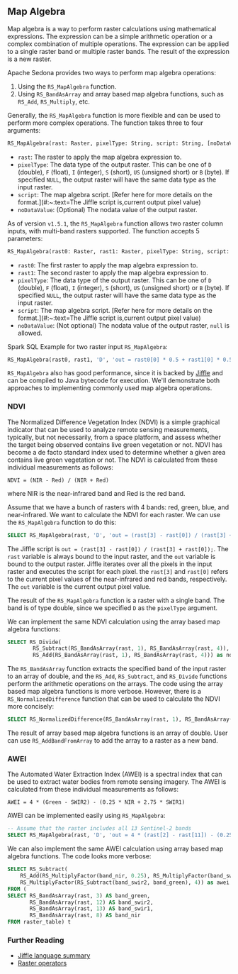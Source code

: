 ## Map Algebra

Map algebra is a way to perform raster calculations using mathematical expressions. The expression can be a simple arithmetic operation or a complex combination of multiple operations. The expression can be applied to a single raster band or multiple raster bands. The result of the expression is a new raster.

Apache Sedona provides two ways to perform map algebra operations:

1. Using the `RS_MapAlgebra` function.
2. Using `RS_BandAsArray` and array based map algebra functions, such as `RS_Add`, `RS_Multiply`, etc.

Generally, the `RS_MapAlgebra` function is more flexible and can be used to perform more complex operations. The function takes three to four arguments:

```sql
RS_MapAlgebra(rast: Raster, pixelType: String, script: String, [noDataValue: Double])
```

* `rast`: The raster to apply the map algebra expression to.
* `pixelType`: The data type of the output raster. This can be one of `D` (double), `F` (float), `I` (integer), `S` (short), `US` (unsigned short) or `B` (byte). If specified `NULL`, the output raster will have the same data type as the input raster.
* `script`: The map algebra script. [Refer here for more details on the format.](#:~:text=The Jiffle script is,current output pixel value)
* `noDataValue`: (Optional) The nodata value of the output raster.

As of version `v1.5.1`, the `RS_MapAlgebra` function allows two raster column inputs, with multi-band rasters supported. The function accepts 5 parameters:

```sql
RS_MapAlgebra(rast0: Raster, rast1: Raster, pixelType: String, script: String, noDataValue: Double)
```

* `rast0`: The first raster to apply the map algebra expression to.
* `rast1`: The second raster to apply the map algebra expression to.
* `pixelType`: The data type of the output raster. This can be one of `D` (double), `F` (float), `I` (integer), `S` (short), `US` (unsigned short) or `B` (byte). If specified `NULL`, the output raster will have the same data type as the input raster.
* `script`: The map algebra script. [Refer here for more details on the format.](#:~:text=The Jiffle script is,current output pixel value)
* `noDataValue`: (Not optional) The nodata value of the output raster, `null` is allowed.

Spark SQL Example for two raster input `RS_MapAlgebra`:

```sql
RS_MapAlgebra(rast0, rast1, 'D', 'out = rast0[0] * 0.5 + rast1[0] * 0.5;', null)
```

`RS_MapAlgebra` also has good performance, since it is backed by [Jiffle](https://github.com/geosolutions-it/jai-ext/wiki/Jiffle) and can be compiled to Java bytecode for
execution. We'll demonstrate both approaches to implementing commonly used map algebra operations.

### NDVI

The Normalized Difference Vegetation Index (NDVI) is a simple graphical indicator that can be used to analyze remote sensing measurements, typically, but not necessarily, from a space platform, and assess whether the target being observed contains live green vegetation or not. NDVI has become a de facto standard index used to determine whether a given area contains live green vegetation or not. The NDVI is calculated from these individual measurements as follows:

```
NDVI = (NIR - Red) / (NIR + Red)
```

where NIR is the near-infrared band and Red is the red band.

Assume that we have a bunch of rasters with 4 bands: red, green, blue, and near-infrared. We want to calculate the NDVI for each raster. We can use the `RS_MapAlgebra` function to do this:

```sql
SELECT RS_MapAlgebra(rast, 'D', 'out = (rast[3] - rast[0]) / (rast[3] + rast[0]);') as ndvi FROM raster_table
```

The Jiffle script is `out = (rast[3] - rast[0]) / (rast[3] + rast[0]);`. The `rast` variable is always bound to the input raster, and
the `out` variable is bound to the output raster. Jiffle iterates over all the pixels in the input raster and executes the script for each pixel. the `rast[3]` and `rast[0]`
refers to the current pixel values of the near-infrared and red bands, respectively. The `out` variable is the current output pixel value.

The result of the `RS_MapAlgebra` function is a raster with a single band. The band is of type double, since we specified `D` as the `pixelType` argument.

We can implement the same NDVI calculation using the array based map algebra functions:

```sql
SELECT RS_Divide(
        RS_Subtract(RS_BandAsArray(rast, 1), RS_BandAsArray(rast, 4)),
        RS_Add(RS_BandAsArray(rast, 1), RS_BandAsArray(rast, 4))) as ndvi FROM raster_table
```

The `RS_BandAsArray` function extracts the specified band of the input raster to an array of double, and the `RS_Add`, `RS_Subtract`, and `RS_Divide` functions perform the arithmetic operations on the arrays. The code using the array based map algebra functions is more verbose. However, there is a `RS_NormalizedDifference` function that can be used to calculate the NDVI more concisely:

```sql
SELECT RS_NormalizedDifference(RS_BandAsArray(rast, 1), RS_BandAsArray(rast, 4)) as ndvi FROM raster_table
```

The result of array based map algebra functions is an array of double. User can use `RS_AddBandFromArray` to add the array to a raster as a new band.

### AWEI

The Automated Water Extraction Index (AWEI) is a spectral index that can be used to extract water bodies from remote sensing imagery. The AWEI is calculated from these individual measurements as follows:

```
AWEI = 4 * (Green - SWIR2) - (0.25 * NIR + 2.75 * SWIR1)
```

AWEI can be implemented easily using `RS_MapAlgebra`:

```sql
-- Assume that the raster includes all 13 Sentinel-2 bands
SELECT RS_MapAlgebra(rast, 'D', 'out = 4 * (rast[2] - rast[11]) - (0.25 * rast[7] + 2.75 * rast[12]);') as awei FROM raster_table
```

We can also implement the same AWEI calculation using array based map algebra functions. The code looks more verbose:

```sql
SELECT RS_Subtract(
    RS_Add(RS_MultiplyFactor(band_nir, 0.25), RS_MultiplyFactor(band_swir1, 2.75)),
    RS_MultiplyFactor(RS_Subtract(band_swir2, band_green), 4)) as awei
FROM (
SELECT RS_BandAsArray(rast, 3) AS band_green,
       RS_BandAsArray(rast, 12) AS band_swir2,
       RS_BandAsArray(rast, 13) AS band_swir1,
       RS_BandAsArray(rast, 8) AS band_nir
FROM raster_table) t
```

### Further Reading

* [Jiffle language summary](https://github.com/geosolutions-it/jai-ext/wiki/Jiffle---language-summary)
* [Raster operators](../Raster-operators/)

